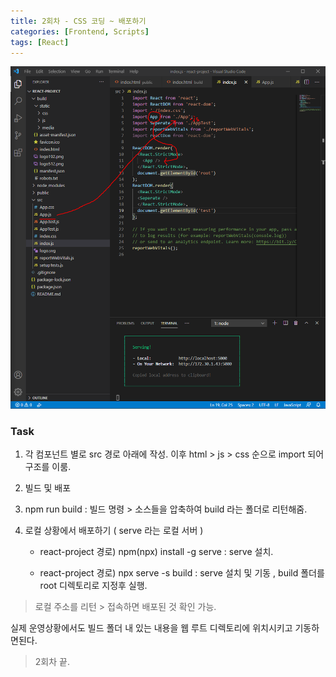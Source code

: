 ```yaml
---
title: 2회차 - CSS 코딩 ~ 배포하기
categories: [Frontend, Scripts]
tags: [React]
---
```


![react2-1](/assets/img/React/react2-1.png)

### Task

1. 각 컴포넌트 별로 src 경로 아래에 작성. 이후 html > js > css 순으로 import 되어 구조를 이룸.

2. 빌드 및 배포

3. npm run build : 빌드 명령 > 소스들을 압축하여 build 라는 폴더로 리턴해줌.

4. 로컬 상황에서 배포하기 ( serve 라는 로컬 서버 )

   - react-project 경로) npm(npx) install -g serve : serve 설치.

   - react-project 경로) npx serve -s build : serve 설치 및 기동 , build 폴더를 root 디렉토리로 지정후 실행.

> 로컬 주소를 리턴 > 접속하면 배포된 것 확인 가능.

실제 운영상황에서도 빌드 폴더 내 있는 내용을 웹 루트 디렉토리에 위치시키고 기동하면된다.

> 2회차 끝.
